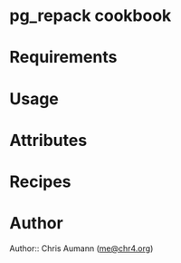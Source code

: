 # pg_repack cookbook

# Requirements

# Usage

# Attributes

# Recipes

# Author

Author:: Chris Aumann (<me@chr4.org>)

